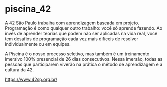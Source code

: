 # piscina_42
A 42 São Paulo trabalha com aprendizagem baseada em projeto. Programação é como qualquer outro trabalho: você só aprende fazendo. Ao invés de aprender teorias que podem não ser aplicadas na vida real, você tem desafios de programação cada vez mais difíceis de resolver individualmente ou em equipes.

A Piscina é o nosso processo seletivo, mas também é um treinamento imersivo 100% presencial de 26 dias consecutivos. Nessa imersão, todas as pessoas que participarem viverão na prática o método de aprendizagem e a cultura da 42.

https://www.42sp.org.br/
